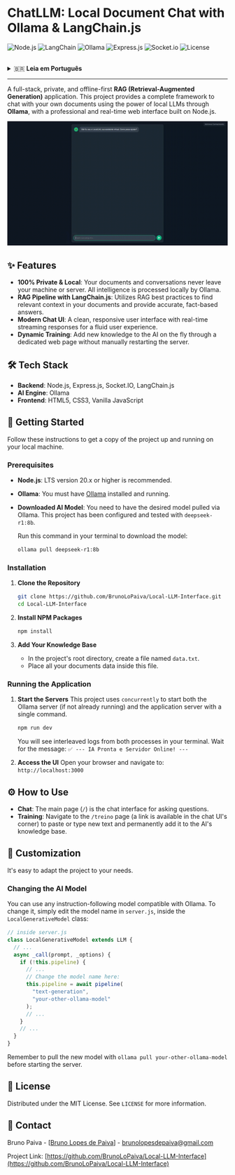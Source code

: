 # ChatLLM: Local Document Chat with Ollama & LangChain.js

![Node.js](https://img.shields.io/badge/Node.js-20.x-339933?style=for-the-badge&logo=nodedotjs) ![LangChain](https://img.shields.io/badge/LangChain-LangChain-f89a34?style=for-the-badge) ![Ollama](https://img.shields.io/badge/Ollama-Ollama-232f3e?style=for-the-badge) ![Express.js](https://img.shields.io/badge/Express.js-4.x-000000?style=for-the-badge&logo=express) ![Socket.io](https://img.shields.io/badge/Socket.io-4.x-010101?style=for-the-badge&logo=socketdotio) ![License](https://img.shields.io/github/license/seu-usuario/Local-LLM-Interface?style=for-the-badge)

<br>

<details>
<summary>🇧🇷 <strong>Leia em Português</strong></summary>

## ChatLLM: Chat Local com Documentos via Ollama

Uma aplicação full-stack de **RAG (Retrieval-Augmented Generation)**, privada e offline-first. Este projeto fornece um framework completo para conversar com seus próprios documentos usando o poder de LLMs locais através do **Ollama**, com uma interface web profissional e interativa construída em Node.js.

### ✨ Funcionalidades

- **100% Privado e Local**: Seus documentos e suas conversas nunca saem da sua máquina ou servidor. Toda a inteligência é processada localmente pelo Ollama.
- **Pipeline RAG com LangChain.js**: Utiliza as melhores práticas de RAG para encontrar o contexto relevante nos seus documentos e fornecer respostas precisas.
- **Interface de Chat Moderna**: UI limpa e responsiva com respostas em tempo real para uma experiência de usuário fluida.
- **Atualização Dinâmica**: Adicione novos conhecimentos à IA através de uma página web dedicada, sem precisar reiniciar o servidor manualmente.

### 🚀 Começando

#### Pré-requisitos

- **Node.js**: Versão LTS 20.x ou superior.
- **Ollama**: É necessário ter o [Ollama](https://ollama.com/) instalado e em execução.
- **Modelo de IA Baixado**: Você precisa ter o modelo desejado baixado via Ollama. Este projeto foi testado com `deepseek-r1:8b`.
  ```bash
  ollama pull deepseek-r1:8b
  ```

#### Instalação

1.  **Clone o Repositório**:
    ```bash
    git clone https://github.com/BrunoLoPaiva/Local-LLM-Interface.git
    cd Local-LLM-Interface
    ```
2.  **Instale as Dependências**:
    ```bash
    npm install
    ```
3.  **Adicione sua Base de Conhecimento**:
    - Crie um arquivo chamado `data.txt` na raiz do projeto.
    - Coloque seus dados dentro deste arquivo.

#### Executando a Aplicação

1.  **Inicie os Servidores**:
    ```bash
    npm run dev
    ```
    _(Este comando iniciará o servidor do Ollama e o servidor da aplicação em paralelo)._
2.  **Acesse a Interface**:
    Abra seu navegador e acesse `http://localhost:3000`.

</details>

---

A full-stack, private, and offline-first **RAG (Retrieval-Augmented Generation)** application. This project provides a complete framework to chat with your own documents using the power of local LLMs through **Ollama**, with a professional and real-time web interface built on Node.js.

![Demo GIF of the chat interface](https://github.com/BrunoLoPaiva/Local-LLM-Interface/blob/main/LocalLLM.gif?raw=true)

## ✨ Features

- **100% Private & Local**: Your documents and conversations never leave your machine or server. All intelligence is processed locally by Ollama.
- **RAG Pipeline with LangChain.js**: Utilizes RAG best practices to find relevant context in your documents and provide accurate, fact-based answers.
- **Modern Chat UI**: A clean, responsive user interface with real-time streaming responses for a fluid user experience.
- **Dynamic Training**: Add new knowledge to the AI on the fly through a dedicated web page without manually restarting the server.

## 🛠️ Tech Stack

- **Backend**: Node.js, Express.js, Socket.IO, LangChain.js
- **AI Engine**: Ollama
- **Frontend**: HTML5, CSS3, Vanilla JavaScript

## 🚀 Getting Started

Follow these instructions to get a copy of the project up and running on your local machine.

### Prerequisites

- **Node.js**: LTS version 20.x or higher is recommended.
- **Ollama**: You must have [Ollama](https://ollama.com/) installed and running.
- **Downloaded AI Model**: You need to have the desired model pulled via Ollama. This project has been configured and tested with `deepseek-r1:8b`.

  Run this command in your terminal to download the model:

  ```bash
  ollama pull deepseek-r1:8b
  ```

### Installation

1.  **Clone the Repository**

    ```bash
    git clone https://github.com/BrunoLoPaiva/Local-LLM-Interface.git
    cd Local-LLM-Interface
    ```

2.  **Install NPM Packages**

    ```bash
    npm install
    ```

3.  **Add Your Knowledge Base**
    - In the project's root directory, create a file named `data.txt`.
    - Place all your documents data inside this file.

### Running the Application

1.  **Start the Servers**
    This project uses `concurrently` to start both the Ollama server (if not already running) and the application server with a single command.

    ```bash
    npm run dev
    ```

    You will see interleaved logs from both processes in your terminal. Wait for the message: `✅ --- IA Pronta e Servidor Online! ---`

2.  **Access the UI**
    Open your browser and navigate to:
    `http://localhost:3000`

## ⚙️ How to Use

- **Chat**: The main page (`/`) is the chat interface for asking questions.
- **Training**: Navigate to the `/treino` page (a link is available in the chat UI's corner) to paste or type new text and permanently add it to the AI's knowledge base.

## 🔧 Customization

It's easy to adapt the project to your needs.

### Changing the AI Model

You can use any instruction-following model compatible with Ollama. To change it, simply edit the model name in `server.js`, inside the `LocalGenerativeModel` class:

```javascript
// inside server.js
class LocalGenerativeModel extends LLM {
  // ...
  async _call(prompt, _options) {
    if (!this.pipeline) {
      // ...
      // Change the model name here:
      this.pipeline = await pipeline(
        "text-generation",
        "your-other-ollama-model"
      );
      // ...
    }
    // ...
  }
}
```

Remember to pull the new model with `ollama pull your-other-ollama-model` before starting the server.

## 📄 License

Distributed under the MIT License. See `LICENSE` for more information.

## 👤 Contact

Bruno Paiva - [[Bruno Lopes de Paiva](https://www.linkedin.com/in/bruno-lopes-de-paiva-a35ab4198/)] - brunolopesdepaiva@gmail.com

Project Link: [https://github.com/BrunoLoPaiva/Local-LLM-Interface](https://github.com/BrunoLoPaiva/Local-LLM-Interface)
